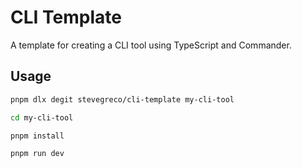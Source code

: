 # CLI Template

A template for creating a CLI tool using TypeScript and Commander.

## Usage

```bash
pnpm dlx degit stevegreco/cli-template my-cli-tool
```

```bash
cd my-cli-tool
```

```bash
pnpm install
```

```bash
pnpm run dev
```
